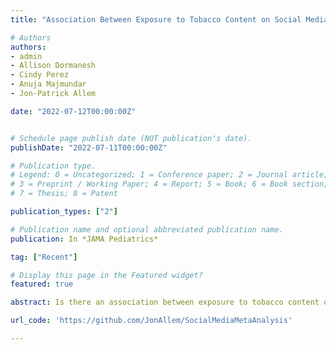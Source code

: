 ```yaml
---
title: "Association Between Exposure to Tobacco Content on Social Media and Tobacco Use: A Systematic Review and Meta-Analysis"

# Authors
authors:
- admin
- Allison Dormanesh
- Cindy Perez
- Anuja Majmundar
- Jon-Patrick Allem

date: "2022-07-12T00:00:00Z"


# Schedule page publish date (NOT publication's date).
publishDate: "2022-07-11T00:00:00Z"

# Publication type.
# Legend: 0 = Uncategorized; 1 = Conference paper; 2 = Journal article;
# 3 = Preprint / Working Paper; 4 = Report; 5 = Book; 6 = Book section;
# 7 = Thesis; 8 = Patent

publication_types: ["2"]

# Publication name and optional abbreviated publication name.
publication: In *JAMA Pediatrics*

tag: ["Recent"]

# Display this page in the Featured widget?
featured: true

abstract: Is there an association between exposure to tobacco content on social media and tobacco use? A systematic review and meta-analysis of 29 studies showed that participants who were exposed to tobacco content on social media, compared with those who were not exposed, had greater odds of reporting lifetime tobacco use, past 30-day tobacco use, and susceptibility to use tobacco among never users.Findings suggest that a comprehensive strategy to reduce the amount of tobacco content on social media should be developed by federal regulators; such actions may have downstream effects on adolescent and young adult exposure to protobacco content, and ultimately tobacco use behaviors.

url_code: 'https://github.com/JonAllem/SocialMediaMetaAnalysis'

---
```

